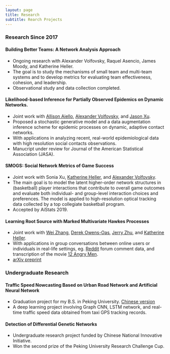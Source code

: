 ```yaml
---
layout: page
title: Research
subtitle: Rearch Projects
---
```


### Research Since 2017

#### Building Better Teams: A Network Analysis Approach

- Ongoing research with Alexander Volfovsky, Raquel Asencio, James Moody, and Katherine Heller.
- The goal is to study the mechanisms of small team and multi-team systems and to develop metrics for evaluating team effectiveness, cohesion, and leadership.
- Observational study and data collection completed.

#### Likelihood-based Inference for Partially Observed Epidemics on Dynamic Networks. 

- Joint work with [Allison Aiello](https://sph.unc.edu/adv_profile/allison-e-aiello-phd/), [Alexander Volfovsky](https://volfovsky.github.io/), and [Jason Xu](https://jasonxu90.github.io/).
- Proposed a stochastic generative model and a data augmentation inference scheme for epidemic processes on dynamic, adaptive contact networks. 
- With applications in analyzing recent, real-world epidemiological data with high resolution social contacts observations.
- Manucript under review for Journal of the American Statistical Association (JASA).

#### SMOGS: Social Network Metrics of Game Success

- Joint work with Sonia Xu, [Katherine Heller](http://www2.stat.duke.edu/~kheller/), and [Alexander Volfovsky](https://volfovsky.github.io/).
- The main goal is to model the latent higher-order network structures in (basketball) player interactions that contribute to overall game outcomes and evaluate both individual- and group-level interaction choices and preferences. The model is applied to high-resolution optical tracking data collected by a top collegiate basketball program.
- Accepted by AiStats 2019.
  
#### Learning Root Source with Marked Multivariate Hawkes Processes

- Joint work with [Wei Zhang](http://pages.cs.wisc.edu/~zhangwei/), [Derek Owens-Oas](https://stat.duke.edu/people/derek-owens-oas), [Jerry Zhu](http://pages.cs.wisc.edu/~jerryzhu/), and [Katherine Heller](http://www2.stat.duke.edu/~kheller/).
- With applications in group conversations between online users or individuals in real-life settings, eg. [Reddit](https://www.reddit.com/) forum comment data, and transcription of the movie [12 Angry Men](https://en.wikipedia.org/wiki/12_Angry_Men_(1957_film)).
- [arXiv preprint](https://arxiv.org/abs/1809.03648)



### Undergraduate Research
  
#### Traffic Speed Nowcasting Based on Urban Road Network and Artificial Neural Network
- Graduation project for my B.S. in Peking University. [Chinese version](https://fanbuduke17.github.io/Graduation_Paper.pdf)
- A deep learning project involving Graph CNN, LSTM network, and real-time traffic speed data obtained from taxi GPS tracking records.
  
#### Detection of Differential Genetic Networks
- Undergraduate research project funded by Chinese National Innovative Initiative.
- Won the second prize of the Peking University Research Challenge Cup.
